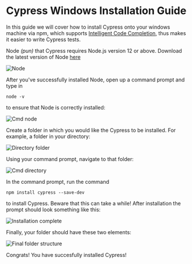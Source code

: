 # Cypress Windows Installation Guide

In this guide we will cover how to install Cypress onto your windows machine via npm, which supports [Intelligent Code Completion](https://docs.cypress.io/guides/tooling/intelligent-code-completion.html#Set-up-in-your-Dev-Environment), thus makes it easier to write Cypress tests. 

Node *(pun)* that Cypress requires Node.js version 12 or above. Download the latest version of Node [here](https://nodejs.org/en/)

![Node](https://i.imgur.com/zIZNiwx.png)

After you've successfully installed Node, open up a command prompt and type in
```
node -v
```
to ensure that Node is correctly installed:

![Cmd node](https://i.imgur.com/W8NWX4c.png)

Create a folder in which you would like the Cypress to be installed. For example, a folder in your directory:

![Directory folder](https://i.imgur.com/SI5GQip.png)

Using your command prompt, navigate to that folder: 

![Cmd directory](https://i.imgur.com/qe0BpXR.png)

In the command prompt, run the command 
```
npm install cypress --save-dev
``` 
to install Cypress. Beware that this can take a while! After installation the prompt should look something like this:

![Installation complete](https://i.imgur.com/TJbB6Td.png)

Finally, your folder should have these two elements:

![Final folder structure](https://i.imgur.com/tlUjsGR.png)

Congrats! You have succesfully installed Cypress!